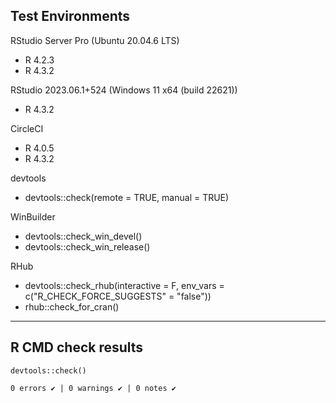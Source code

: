 ## Test Environments
    

RStudio Server Pro (Ubuntu 20.04.6 LTS)  

* R 4.2.3
* R 4.3.2

RStudio 2023.06.1+524 (Windows 11 x64 (build 22621))

* R 4.3.2

CircleCI

* R 4.0.5
* R 4.3.2

devtools

* devtools::check(remote = TRUE, manual = TRUE)

WinBuilder

* devtools::check_win_devel()  
* devtools::check_win_release()

RHub

* devtools::check_rhub(interactive = F, env_vars = c("R_CHECK_FORCE_SUGGESTS" = "false"))
* rhub::check_for_cran()

---  
    
## R CMD check results
    
    
```
devtools::check()  

0 errors ✔ | 0 warnings ✔ | 0 notes ✔
```

